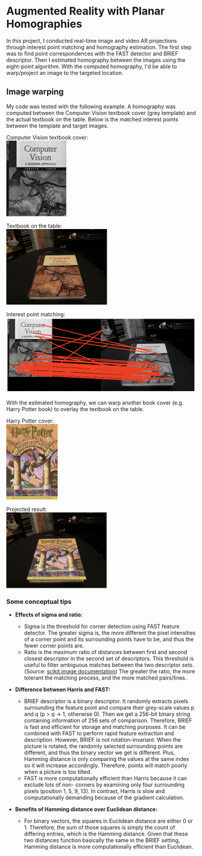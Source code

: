 # Augmented Reality with Planar Homographies
In this project, I conducted real-time image and video AR projections through interest point matching and homography estimation. The first step was to find point correspondences with the FAST detector and BRIEF descriptor. Then I estimated homography between the images using the eight-point algorithm. With the computed homography, I'd be able to warp/project an image to the targeted location. 

## Image warping
My code was tested with the following example. A homography was computed between the Computer Vision textbook cover (grey template) and the actual textbook on the table. Below is the matched interest points between the template and target images.

Computer Vision textbook cover:  
<img src="https://github.com/HonglingLei/Augmented-Reality-with-Planar-Homographies/blob/main/data/cv_cover.jpg" height="200" />

Textbook on the table:  
<img src="https://github.com/HonglingLei/Augmented-Reality-with-Planar-Homographies/blob/main/data/cv_desk.png" height="200" /> 

Interest point matching:  
<img src="https://github.com/HonglingLei/Augmented-Reality-with-Planar-Homographies/blob/main/data/matched_points.png" height="200" />

With the estimated homography, we can warp another book cover (e.g. Harry Potter book) to overlay the textbook on the table.

Harry Potter cover:  
<img src="https://github.com/HonglingLei/Augmented-Reality-with-Planar-Homographies/blob/main/data/hp_cover.jpg" height="200" />

Projected result:  
<img src="https://github.com/HonglingLei/Augmented-Reality-with-Planar-Homographies/blob/main/data/hp_desk.png" height="200" />

### Some conceptual tips
- **Effects of sigma and ratio:**
  - Sigma is the threshold for corner detection using FAST feature detector. The greater sigma is, the more different the pixel intensities of a corner point and its surrounding points have to be, and thus the fewer corner points are.
  - Ratio is the maximum ratio of distances between first and second closest descriptor in the second set of descriptors. This threshold is useful to filter ambiguous matches between the two descriptor sets. (Source: [scikit.image documentation](https://scikit-image.org/docs/0.15.x/api/skimage.feature.html#skimage.feature.match_descriptors)) The greater the ratio, the more tolerant the matching process, and the more matched pairs/lines.

- **Difference between Harris and FAST:**
  - BRIEF descriptor is a binary descriptor. It randomly extracts pixels surrounding the feature point and compare their grey-scale values p and q (p > q → 1, otherwise 0). Then we get a 256-bit binary string containing information of 256 sets of comparison. Therefore, BRIEF is fast and efficient for storage and matching purposes. It can be combined with FAST to perform rapid feature extraction and description. However, BRIEF is not rotation-invariant. When the picture is rotated, the randomly selected surrounding points are different, and thus the binary vector we get is different. Plus, Hamming distance is only comparing the values at the same index so it will increase accordingly. Therefore, points will match poorly when a picture is too tilted.
  - FAST is more computationally efficient than Harris because it can exclude lots of non- corners by examining only four surrounding pixels (position 1, 5, 9, 13). In contrast, Harris is slow and computationally demanding because of the gradient calculation.

- **Benefits of Hamming distance over Euclidean distance:**
  - For binary vectors, the squares in Euclidean distance are either 0 or 1. Therefore, the sum of those squares is simply the count of differing entries, which is the Hamming distance. Given that these two distances function basically the same in the BRIEF setting, Hamming distance is more computationally efficient than Euclidean.


